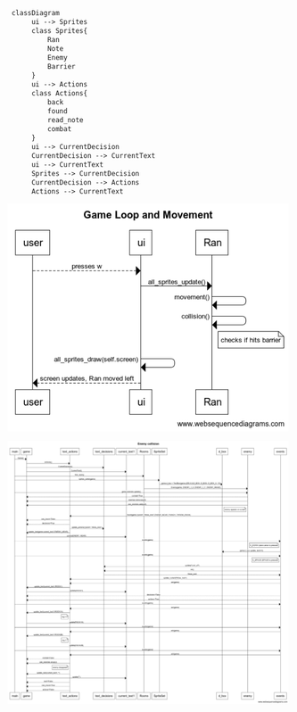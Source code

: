 ```mermaid
 classDiagram
      ui --> Sprites
      class Sprites{
          Ran
          Note
          Enemy
          Barrier
      }
      ui --> Actions
      class Actions{
          back
          found
          read_note
          combat
      }
      ui --> CurrentDecision
      CurrentDecision --> CurrentText
      ui --> CurrentText
      Sprites --> CurrentDecision
      CurrentDecision --> Actions
      Actions --> CurrentText
```
![game loop and movement](https://github.com/emlyy/ot-harjoitustyo/blob/master/dokumentaatio/kuvat/Game%20Loop%20and%20Movement.png)

![enemy collision](https://github.com/emlyy/ot-harjoitustyo/blob/master/dokumentaatio/kuvat/Enemy%20collision(3).png)
